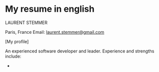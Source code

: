 My resume in english
======

LAURENT STEMMER

Paris, France
Email: laurent.stemmer@gmail.com

[My profile]

An experienced software developer and leader. Experience and strengths include:

- 
